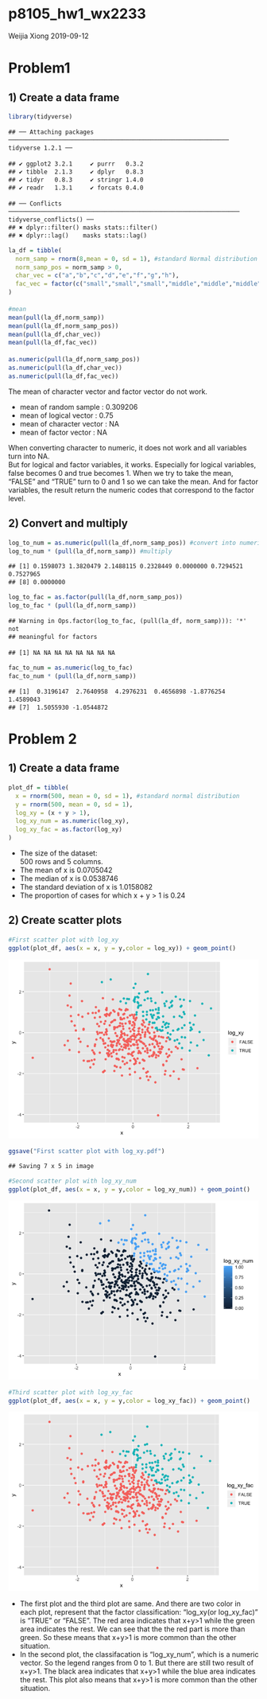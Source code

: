 p8105\_hw1\_wx2233
================
Weijia Xiong
2019-09-12

# Problem1

## 1\) Create a data frame

``` r
library(tidyverse)
```

    ## ── Attaching packages ────────────────────────────────────────────────────────────── tidyverse 1.2.1 ──

    ## ✔ ggplot2 3.2.1     ✔ purrr   0.3.2
    ## ✔ tibble  2.1.3     ✔ dplyr   0.8.3
    ## ✔ tidyr   0.8.3     ✔ stringr 1.4.0
    ## ✔ readr   1.3.1     ✔ forcats 0.4.0

    ## ── Conflicts ───────────────────────────────────────────────────────────────── tidyverse_conflicts() ──
    ## ✖ dplyr::filter() masks stats::filter()
    ## ✖ dplyr::lag()    masks stats::lag()

``` r
la_df = tibble(
  norm_samp = rnorm(8,mean = 0, sd = 1), #standard Normal distribution
  norm_samp_pos = norm_samp > 0,
  char_vec = c("a","b","c","d","e","f","g","h"),
  fac_vec = factor(c("small","small","small","middle","middle","middle","large","large"))
)

#mean
mean(pull(la_df,norm_samp))
mean(pull(la_df,norm_samp_pos))
mean(pull(la_df,char_vec))
mean(pull(la_df,fac_vec))

as.numeric(pull(la_df,norm_samp_pos))
as.numeric(pull(la_df,char_vec))
as.numeric(pull(la_df,fac_vec))
```

The mean of character vector and factor vector do not work.

  - mean of random sample : 0.309206
  - mean of logical vector : 0.75
  - mean of character vector : NA
  - mean of factor vector : NA

When converting character to numeric, it does not work and all variables
turn into NA.  
But for logical and factor variables, it works. Especially for logical
variables, false becomes 0 and true becomes 1. When we try to take the
mean, “FALSE” and “TRUE” turn to 0 and 1 so we can take the mean. And
for factor variables, the result return the numeric codes that
correspond to the factor level.

## 2\) Convert and multiply

``` r
log_to_num = as.numeric(pull(la_df,norm_samp_pos)) #convert into numeric
log_to_num * (pull(la_df,norm_samp)) #multiply
```

    ## [1] 0.1598073 1.3820479 2.1488115 0.2328449 0.0000000 0.7294521 0.7527965
    ## [8] 0.0000000

``` r
log_to_fac = as.factor(pull(la_df,norm_samp_pos))
log_to_fac * (pull(la_df,norm_samp))
```

    ## Warning in Ops.factor(log_to_fac, (pull(la_df, norm_samp))): '*' not
    ## meaningful for factors

    ## [1] NA NA NA NA NA NA NA NA

``` r
fac_to_num = as.numeric(log_to_fac)
fac_to_num * (pull(la_df,norm_samp))
```

    ## [1]  0.3196147  2.7640958  4.2976231  0.4656898 -1.8776254  1.4589043
    ## [7]  1.5055930 -1.0544872

# Problem 2

## 1\) Create a data frame

``` r
plot_df = tibble(
  x = rnorm(500, mean = 0, sd = 1), #standard normal distribution
  y = rnorm(500, mean = 0, sd = 1),
  log_xy = (x + y > 1),
  log_xy_num = as.numeric(log_xy),
  log_xy_fac = as.factor(log_xy)
)
```

  - The size of the dataset:  
    500 rows and 5 columns.
  - The mean of x is 0.0705042
  - The median of x is 0.0538746  
  - The standard deviation of x is 1.0158082
  - The proportion of cases for which x + y \> 1 is 0.24

## 2\) Create scatter plots

``` r
#First scatter plot with log_xy
ggplot(plot_df, aes(x = x, y = y,color = log_xy)) + geom_point()
```

![](p8105_hwk1_wx2233_files/figure-gfm/yx_scatter%20log_color-1.png)<!-- -->

``` r
ggsave("First scatter plot with log_xy.pdf")
```

    ## Saving 7 x 5 in image

``` r
#Second scatter plot with log_xy_num
ggplot(plot_df, aes(x = x, y = y,color = log_xy_num)) + geom_point()
```

![](p8105_hwk1_wx2233_files/figure-gfm/yx_scatter%20num_color-1.png)<!-- -->

``` r
#Third scatter plot with log_xy_fac
ggplot(plot_df, aes(x = x, y = y,color = log_xy_fac)) + geom_point()
```

![](p8105_hwk1_wx2233_files/figure-gfm/yx_scatterplot%20fac_color-1.png)<!-- -->

  - The first plot and the third plot are same. And there are two color
    in each plot, represent that the factor classification: “log\_xy(or
    log\_xy\_fac)” is “TRUE” or “FALSE”. The red area indicates that
    x+y\>1 while the green area indicates the rest. We can see that the
    the red part is more than green. So these means that x+y\>1 is more
    common than the other situation.
  - In the second plot, the classifacation is “log\_xy\_num”, which is a
    numeric vector. So the legend ranges from 0 to 1. But there are
    still two result of x+y\>1. The black area indicates that x+y\>1
    while the blue area indicates the rest. This plot also means that
    x+y\>1 is more common than the other situation.
